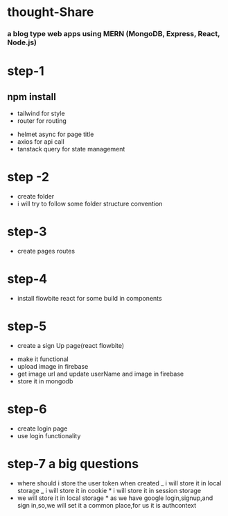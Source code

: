 # thought-Share

### a blog type web apps using MERN (MongoDB, Express, React, Node.js)

# step-1

## npm install

- tailwind for style
- router for routing

* helmet async for page title
* axios for api call
* tanstack query for state management

# step -2

- create folder
- i will try to follow some folder structure convention

# step-3

- create pages routes

# step-4

- install flowbite react for some build in components

# step-5

- create a sign Up page(react flowbite)

* make it functional
* upload image in firebase
* get image url and update userName and image in firebase
* store it in mongodb

# step-6

- create login page
- use login functionality

# step-7 a big questions

- where should i store the user token when created
  _ i will store it in local storage
  _ i will store it in cookie \* i will store it in session storage
- we will store it in local storage \* as we have google login,signup,and sign in,so,we will set it a common place,for us it is authcontext

